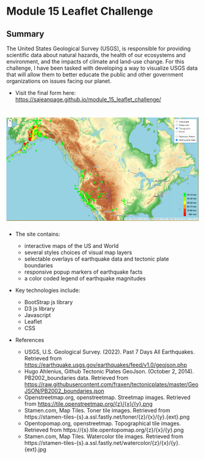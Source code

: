 # Module 15 Leaflet Challenge
## Summary

The United States Geological Survey (USGS), is responsible for providing scientific data about natural hazards, the health of our ecosystems and environment, and the impacts of climate and land-use change. For this challenge, I have been tasked with developing a way to visualize USGS data that will allow them to better educate the public and other government organizations on issues facing our planet.  
- Visit the final form here:  https://sajeanpage.github.io/module_15_leaflet_challenge/

# ![banner](Images/topo_map.PNG)
- The site contains:
  - interactive maps of the US and World
  - several styles choices of visual map layers 
  - selectable overlays of earthquake data and tectonic plate boundaries
  - responsive popup markers of earthquake facts
  - a color coded legend of earthquake magnitudes
 
- Key technologies include:
  - BootStrap js library
  - D3 js library  
  - Javascript
  - Leaflet
  - CSS
  

- References
  - USGS, U.S. Geological Survey. (2022). Past 7 Days All Earthquakes. Retrieved from https://earthquake.usgs.gov/earthquakes/feed/v1.0/geojson.php
  - Hugo Ahlenius, Github Tectonic Plates GeoJson. (October 2, 2014). PB2002_boundaries data. Retrieved from https://raw.githubusercontent.com/fraxen/tectonicplates/master/GeoJSON/PB2002_boundaries.json  
  - Openstreetmap.org, openstreetmap. Streetmap images. Retrieved from https://tile.openstreetmap.org/{z}/{x}/{y}.png
  - Stamen.com, Map Tiles. Toner tile  images. Retrieved from https://stamen-tiles-{s}.a.ssl.fastly.net/toner/{z}/{x}/{y}.{ext}.png
  - Opentopomap.org, openstreetmap. Topographical tile images. Retrieved from https://{s}.tile.opentopomap.org/{z}/{x}/{y}.png
  - Stamen.com, Map Tiles. Watercolor tile images. Retrieved from https://stamen-tiles-{s}.a.ssl.fastly.net/watercolor/{z}/{x}/{y}.{ext}.jpg
